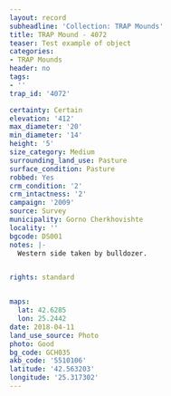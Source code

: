 ```yaml
---
layout: record
subheadline: 'Collection: TRAP Mounds'
title: TRAP Mound - 4072
teaser: Test example of object
categories:
- TRAP Mounds
header: no
tags:
- ''
trap_id: '4072'

certainty: Certain
elevation: '412'
max_diameter: '20'
min_diameter: '14'
height: '5'
size_category: Medium
surrounding_land_use: Pasture
surface_condition: Pasture
robbed: Yes
crm_condition: '2'
crm_intactness: '2'
campaign: '2009'
source: Survey
municipality: Gorno Cherkhovishte
locality: ''
bgcode: DS001
notes: |-
  Western side taken by bulldozer.


rights: standard


maps:
  lat: 42.6285
  lon: 25.2442
date: 2018-04-11
land_use_source: Photo
photo: Good
bg_code: GCH035
akb_code: '5510106'
latitude: '42.563203'
longitude: '25.317302'
---
```

